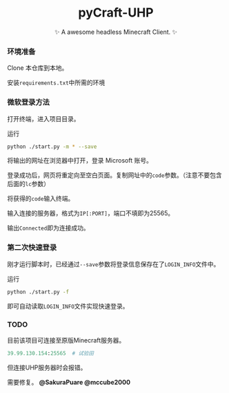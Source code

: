 <div align='center'>
    
  # pyCraft-UHP
  
  ✨ A awesome headless Minecraft Client. ✨
</div>

### 环境准备

Clone 本仓库到本地。

安装`requirements.txt`中所需的环境

### 微软登录方法

打开终端，进入项目目录。

运行

```bash
python ./start.py -m * --save
```

将输出的网址在浏览器中打开，登录 Microsoft 账号。

登录成功后，网页将重定向至空白页面。复制网址中的`code`参数。（注意不要包含后面的`lc`参数）

将获得的`code`输入终端。

输入连接的服务器，格式为`IP[:PORT]`，端口不填即为25565。

输出`Connected`即为连接成功。

### 第二次快速登录

刚才运行脚本时，已经通过`--save`参数将登录信息保存在了`LOGIN_INFO`文件中。

运行

```bash
python ./start.py -f
```

即可自动读取`LOGIN_INFO`文件实现快速登录。

### TODO

目前该项目可连接至原版Minecraft服务器。

```python
39.99.130.154:25565  # 试验田
```

但连接UHP服务器时会报错。

需要修复。 **@SakuraPuare @mccube2000**
